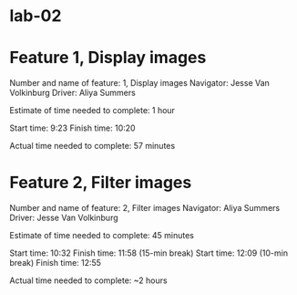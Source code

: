 # lab-02


# Feature 1, Display images
Number and name of feature: 1, Display images
Navigator: Jesse Van Volkinburg
Driver: Aliya Summers

Estimate of time needed to complete: 1 hour 

Start time: 9:23
Finish time: 10:20

Actual time needed to complete: 57 minutes



# Feature 2, Filter images
Number and name of feature: 2, Filter images
Navigator: Aliya Summers
Driver: Jesse Van Volkinburg

Estimate of time needed to complete: 45 minutes

Start time: 10:32
Finish time: 11:58 (15-min break)
Start time:  12:09 (10-min break)
Finish time: 12:55

Actual time needed to complete: ~2 hours

